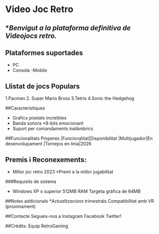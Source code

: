 # Video Joc Retro

## **Benvigut a la plataforma definitiva de **Videojocs* retro.**

## Plataformes suportades
- PC
- Consola
-Mobile

## Llistat de jocs Populars
1.Pacman
2. Super Mario Bross
3.Tetris
4.Sonic the Hedgehog

##Característiques
- Grafics pixelats increïbles
- Banda sonora *8-bits emocionant
- Suport per comandaments inalàmbrics

##Funcionalitats Properes
|Funcionalitat|Disponibilitat
|Multijugador|En desenvolupament
|Tornejos en línia|2026

## Premis i Reconexements:
* Millor joc retro 2023
*Premi a la millor jugabilitat

###Requisits de sistema
- Windows XP o superior
512MB RAM
Targeta gràfica de 64MB

##Notes addicionals
**Actualitzacions* trimestrals
Compatibilitat amb VR (proximament)

##Contacte
Segueix-nos a Instagram Facebook Twitter!

##Crèdits:
Equip RetroGaming
